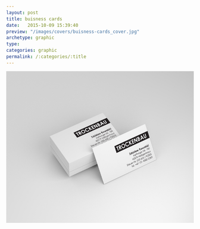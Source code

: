 ```yaml
---
layout: post
title: buisness cards
date:   2015-10-09 15:39:40
preview: "/images/covers/buisness-cards_cover.jpg"
archetype: graphic
type: 
categories: graphic
permalink: /:categories/:title
---
```


![Picture 1](\images\graphic-design\buisness-cards\1.jpg)
